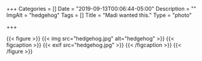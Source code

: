 +++
Categories = []
Date = "2019-09-13T00:06:44-05:00"
Description = ""
ImgAlt = "hedgehog"
Tags = []
Title = "Madi wanted this."
Type = "photo"

+++

{{< figure >}}
{{< img src="hedgehog.jpg" alt="hedgehog" >}}
{{< figcaption >}}
{{< exif src="hedgehog.jpg" >}}
{{< /figcaption >}}
{{< /figure >}}
